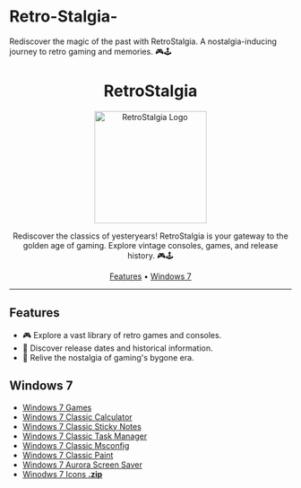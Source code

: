 # Retro-Stalgia-
  Rediscover the magic of the past with RetroStalgia. A nostalgia-inducing journey to retro gaming and memories. 🎮🕹️


<div align="center">
  <h1>RetroStalgia</h1>
</div>

<p align="center">
  <img src="retro_logo.png" alt="RetroStalgia Logo" width="200">
</p>

<p align="center">  
  Rediscover the classics of yesteryears! RetroStalgia is your gateway to the golden age of gaming. Explore vintage consoles, games, and release history. 🎮🕹️
</p>

<div align="center">
  <a href="#features">Features</a> •
  <a href="#windows-7">Windows 7</a>
</div>

---

## Features

- 🎮 Explore a vast library of retro games and consoles.
- 📅 Discover release dates and historical information.
- 🎉 Relive the nostalgia of gaming's bygone era.

## Windows 7

- [Windows 7 Games](https://win7games.com/#games)
- [Windows 7 Classic Calculator](https://win7games.com/#calc)
- [Windows 7 Classic Sticky Notes](https://win7games.com/#sticky)
- [Windows 7 Classic Task Manager](https://win7games.com/#taskmgr)
- [Windows 7 Classic Msconfig](https://win7games.com/#msconfig)
- [Windows 7 Classic Paint](https://win7games.com/#mspaint)
- [Windows 7 Aurora Screen Saver](https://win7games.com/#aurora)
- [Winodws 7 Icons **.zip**](https://github.com/MRCYODev/Retro-Stalgia/raw/main/windows-7/icons/Windows7_icons.zip)









